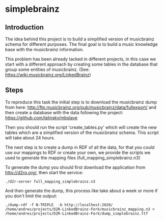 # simplebrainz

Introduction
-----

The idea behind this project is to build a simplified version of musicbrainz schema for different purposes. The final goal is to build a music knowledge base with the musicbrainz information.

This problem has been already tacked in different projects, in this case we start with a different approach by creating some tables in the database that group some entities of musicbrainz. (See: https://wiki.musicbrainz.org/LinkedBrainz)

Steps
-----

To reproduce this task the initial step is to download the musicbrainz dump from here: http://ftp.musicbrainz.org/pub/musicbrainz/data/fullexport/ and then create a database with the data following the project: https://github.com/lalinsky/mbslave 

Then you should run the script 'create_tables.py' which will create the new tables which are a simplified version of the musicbrainz schema. This script will take about 24 hours. 

The next step is to create a dump in RDF of all the data, for that you could use our mappings to RDF or create your own, we provide the scripts we used to generate the mapping files (full_mapping_simplebrainz.n3)

To generate the dump you should first download the application from http://d2rq.org/, then start the service:


```
./d2r-server full_mapping_simplebrainz.n3
```

And then generate the dump, this process like take about a week or more if you don't limit the output:

```
./dump-rdf -f N-TRIPLE  -b http://localhost:2020/ /home/andres/projects/D2R-LinkedBrainz-Fork/musicbrainz_mapping.n3 > /home/andres/projects/D2R-LinkedBrainz-Fork/dump_simplebrainz.ttf
```
